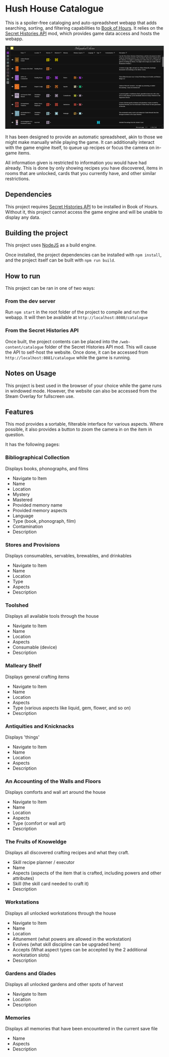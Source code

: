 # Hush House Catalogue

This is a spoiler-free cataloging and auto-spreadsheet webapp that adds searching, sorting, and filtering capabilities to [Book of Hours](https://store.steampowered.com/app/1028310/BOOK_OF_HOURS/).
It relies on the [Secret Histories API](https://github.com/RoboPhred/secrethistories-api/tree/main/SHRestAPI) mod, which provides game data access and hosts the webapp.

![ALT](/preview/preview.png)

It has been designed to provide an automatic spreadsheet, akin to those we might make manually while playing the game. It can additionally interact with the game engine itself, to queue up recipes or focus the camera on in-game items.

All information given is restricted to information you would have had already. This is done by only showing recipes you have discovered, items in rooms that are unlocked, cards that you currently have, and other similar restrictions.

## Dependencies

This project requires [Secret Histories API](https://github.com/RoboPhred/secrethistories-api/tree/main/SHRestAPI) to be installed in Book of Hours. Without it, this project cannot access the game engine and will be unable
to display any data.

## Building the project

This project uses [NodeJS](https://nodejs.org) as a build engine.

Once installed, the project dependencies can be installed with `npm install`, and the project itself can be built with `npm run build`.

## How to run

This project can be ran in one of two ways:

### From the dev server

Run `npm start` in the root folder of the project to compile and run the webapp. It will then be available at `http://localhost:8080/catalogue`

### From the Secret Histories API

Once built, the project contents can be placed into the `/web-content/catalogue` folder of the Secret Histories API mod. This will cause the API to self-host the website.
Once done, it can be accessed from `http://localhost:8081/catalogue` while the game is running.

## Notes on Usage

This project is best used in the browser of your choice while the game runs in windowed mode. However, the website can also be accessed from the Steam Overlay for fullscreen use.

## Features

This mod provides a sortable, filterable interface for various aspects. Where possible, it also provides a button to zoom the camera in on the item in question.

It has the following pages:

### Bibliographical Collection

Displays books, phonographs, and films

- Navigate to Item
- Name
- Location
- Mystery
- Mastered
- Provided memory name
- Provided memory aspects
- Language
- Type (book, phonograph, film)
- Contamination
- Description

### Stores and Provisions

Displays consumables, servables, brewables, and drinkables

- Navigate to Item
- Name
- Location
- Type
- Aspects
- Description

### Toolshed

Displays all available tools through the house

- Navigate to Item
- Name
- Location
- Aspects
- Consumable (device)
- Description

### Malleary Shelf

Displays general crafting items

- Navigate to Item
- Name
- Location
- Aspects
- Type (various aspects like liquid, gem, flower, and so on)
- Description

### Antiquities and Knicknacks

Displays 'things'

- Navigate to Item
- Name
- Location
- Aspects
- Description

### An Accounting of the Walls and Floors

Displays comforts and wall art around the house

- Navigate to Item
- Name
- Location
- Aspects
- Type (comfort or wall art)
- Description

### The Fruits of Knoweldge

Displays all discovered crafting recipes and what they craft.

- Skill recipe planner / executor
- Name
- Aspects (aspects of the item that is crafted, including powers and other attributes)
- Skill (the skill card needed to craft it)
- Description

### Workstations

Displays all unlocked workstations through the house

- Navigate to Item
- Name
- Location
- Attunement (what powers are allowed in the workstation)
- Evolves (what skill discipline can be upgraded here)
- Accepts (What aspect types can be accepted by the 2 additional workstation slots)
- Description

### Gardens and Glades

Displays all unlocked gardens and other spots of harvest

- Navigate to Item
- Location
- Description

### Memories

Displays all memories that have been encountered in the current save file

- Name
- Aspects
- Description
